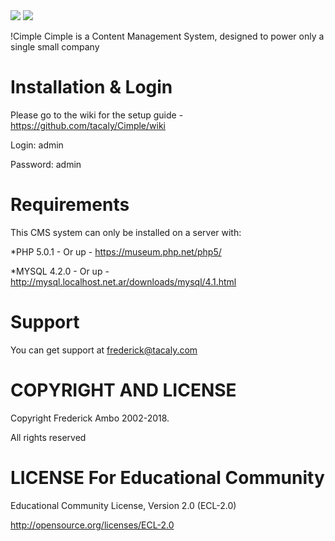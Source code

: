 <img src="http://gazunga.net/in/thumbs/cimplelogo.png" border="0">
<a href="https://codeclimate.com/github/Gazunga/Cimple"><img src="https://codeclimate.com/github/Gazunga/Cimple.png" /></a>

!Cimple
Cimple is a Content Management System, designed to power only a single small company


Installation & Login
=
Please go to the wiki for the setup guide -
https://github.com/tacaly/Cimple/wiki

Login: admin 

Password: admin

Requirements
=
This CMS system can only be installed on a server with:

*PHP 5.0.1 - Or up -
https://museum.php.net/php5/

*MYSQL 4.2.0 - Or up -
http://mysql.localhost.net.ar/downloads/mysql/4.1.html

Support
=

You can get support at frederick@tacaly.com

COPYRIGHT AND LICENSE
=
Copyright Frederick Ambo 2002-2018.

All rights reserved

LICENSE For Educational Community
=

Educational Community License, Version 2.0 (ECL-2.0)

http://opensource.org/licenses/ECL-2.0
